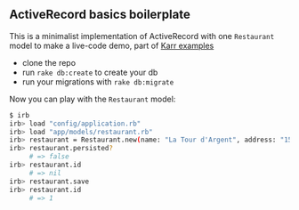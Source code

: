 ## ActiveRecord basics boilerplate

This is a minimalist implementation of ActiveRecord with one `Restaurant` model to make a live-code demo, part of [Karr examples](https://github.com/lewagon/karr-examples)

- clone the repo
- run `rake db:create` to create your db
- run your migrations with `rake db:migrate`

Now you can play with the `Restaurant` model:

```bash
$ irb
irb> load "config/application.rb"
irb> load "app/models/restaurant.rb"
irb> restaurant = Restaurant.new(name: "La Tour d'Argent", address: "15 Quai de la Tournelle, 75005 Paris")
irb> restaurant.persisted?
     # => false
irb> restaurant.id
     # => nil
irb> restaurant.save
irb> restaurant.id
     # => 1
```

